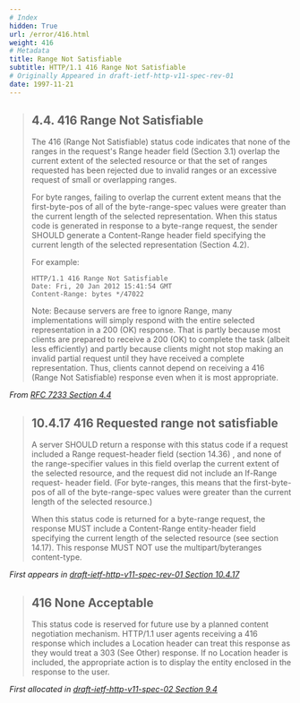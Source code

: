 ```yaml
---
# Index
hidden: True
url: /error/416.html
weight: 416
# Metadata
title: Range Not Satisfiable
subtitle: HTTP/1.1 416 Range Not Satisfiable
# Originally Appeared in draft-ietf-http-v11-spec-rev-01
date: 1997-11-21
---
```


> ## 4.4.  416 Range Not Satisfiable
>
> The 416 (Range Not Satisfiable) status code indicates that none of
> the ranges in the request's Range header field (Section 3.1) overlap
> the current extent of the selected resource or that the set of ranges
> requested has been rejected due to invalid ranges or an excessive
> request of small or overlapping ranges.
>
> For byte ranges, failing to overlap the current extent means that the
> first-byte-pos of all of the byte-range-spec values were greater than
> the current length of the selected representation.  When this status
> code is generated in response to a byte-range request, the sender
> SHOULD generate a Content-Range header field specifying the current
> length of the selected representation (Section 4.2).
>
> For example:
> ```
> HTTP/1.1 416 Range Not Satisfiable
> Date: Fri, 20 Jan 2012 15:41:54 GMT
> Content-Range: bytes */47022
> ```
>
> Note: Because servers are free to ignore Range, many
> implementations will simply respond with the entire selected
> representation in a 200 (OK) response.  That is partly because
> most clients are prepared to receive a 200 (OK) to complete the
> task (albeit less efficiently) and partly because clients might
> not stop making an invalid partial request until they have
> received a complete representation.  Thus, clients cannot depend
> on receiving a 416 (Range Not Satisfiable) response even when it
> is most appropriate.

<cite>From [RFC 7233 Section 4.4](https://tools.ietf.org/html/rfc7233#section-4.4)</cite>

> ## 10.4.17 416 Requested range not satisfiable
>
> A server SHOULD return a response with this status code if a request
> included a Range request-header field (section 14.36) , and none of the
> range-specifier values in this field overlap the current extent of the
> selected resource, and the request did not include an If-Range request-
> header field.  (For byte-ranges, this means that the first-byte-pos of
> all of the byte-range-spec values were greater than the current length
> of the selected resource.)
>
> When this status code is returned for a byte-range request, the response
> MUST include a Content-Range entity-header field specifying the current
> length of the selected resource (see section 14.17).  This response MUST
> NOT use the multipart/byteranges content-type.

<cite>First appears in [draft-ietf-http-v11-spec-rev-01 Section 10.4.17](https://tools.ietf.org/html/draft-ietf-http-v11-spec-rev-01#section-10.4.17)</cite>

> ## 416 None Acceptable
>
> This status code is reserved for future use by a planned content
> negotiation mechanism.  HTTP/1.1 user agents receiving a 416 response
> which includes a Location header can treat this response as they would
> treat a 303 (See Other) response. If no Location header is included, the
> appropriate action is to display the entity enclosed in the response to
> the user.

<cite>First allocated in [draft-ietf-http-v11-spec-02 Section 9.4](https://tools.ietf.org/html/draft-ietf-http-v11-spec-02#section-9.4)</cite>

